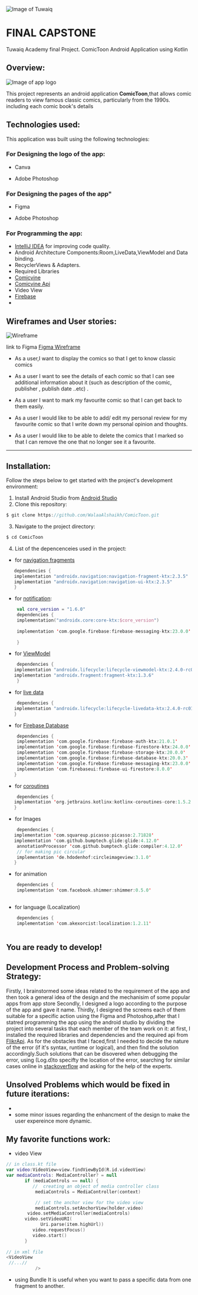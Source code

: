 ![Image of Tuwaiq](https://camo.githubusercontent.com/37ca472e2afb74974a0314d89af8f470422a79582bed0d188f9927777230195d/68747470733a2f2f6c61756e63682e73612f6173736574732f696d616765732f6c6f676f732f7475776169712d61636164656d792d6c6f676f2e737667)
# FINAL CAPSTONE
Tuwaiq Academy final Project.
ComicToon Android Application using Kotlin
## Overview:
![Image of app logo](https://g.top4top.io/p_2195pgt901.png)


This project represents an android application **ComicToon**,that allows comic readers to view famous classic comics, particularly from the 1990s. including each comic book's details
## Technologies used:
This application was built using the following technologies:
### For Designing the logo of the app:
* Canva

* Adobe Photoshop
### For Designing the pages of the app"
* Figma 

* Adobe Photoshop
### For Programming the app:
* [IntelliJ IDEA](https://www.jetbrains.com/idea/download/#section=windows) for improving code quality.
* Android Architecture Components:Room,LiveData,ViewModel and Data binding.
* RecyclerViews & Adapters.
* Required Libraries
* [Comicvine](https://comicvine.gamespot.com)
* [Comicvine Api](https://comicvine.gamespot.com/api/)
* Video View
* [Firebase](https://firebase.google.com)
* 

## Wireframes and User stories:

![Wireframe](https://i.top4top.io/p_2195qdtzk1.png)

link to Figma [Figma Wireframe](https://www.figma.com/file/ImjWEZmgzFlljOfWqHUWb9/ComicToon?node-id=0%3A1)


- As a user,I want to display the comics so that I get to know classic comics

- As a user I want to see the details of each comic so that I can see additional information about it (such as description of the comic, publisher , publish date ..etc)  .

- As a user I want to mark my favourite comic so that I can get back to them easily.
 
- As a user I would like to be able to add/ edit my personal review for my favourite comic so that I write down my personal opinion and thoughts.

- As a user I would like to be able to delete the comics that I marked so that I can remove the one that no longer see it a favourite.


-------------------------------------------------------------------------
## Installation:
Follow the steps below to get started with the project's development environment:
1. Install Android Studio from [Android Studio](https://developer.android.com/studio?gclid=Cj0KCQjw5oiMBhDtARIsAJi0qk2WOPjxp2Wij5sgO3bAK6Rp18zrs4Y0L5S6W89Fk7OClhAiVuNr1mgaAsT-EALw_wcB&gclsrc=aw.ds)
2. Clone this repository:
 ```kotlin 
 $ git clone https://github.com/WalaaAlshaikh/ComicToon.git
 ```
3. Navigate to the project directory:
 ```kotlin 
 $ cd ComicToon
 ```
 4. List of the depencenceies used in the project:
   * for [navigation fragments](https://developer.android.com/guide/navigation/navigation-getting-started)
 ```kotlin
    dependencies {
    implementation "androidx.navigation:navigation-fragment-ktx:2.3.5"
    implementation "androidx.navigation:navigation-ui-ktx:2.3.5"
    }
``` 

   * for [notification](https://developer.android.com/training/notify-user/build-notification):
```kotlin
    val core_version = "1.6.0"
    dependencies {
    implementation("androidx.core:core-ktx:$core_version")
    
    implementation 'com.google.firebase:firebase-messaging-ktx:23.0.0'
    
    }
```
    
   * for [ViewModel](https://developer.android.com/topic/libraries/architecture/viewmodel)
```kotlin
    dependencies {
   implementation "androidx.lifecycle:lifecycle-viewmodel-ktx:2.4.0-rc01"
   implementation "androidx.fragment:fragment-ktx:1.3.6"
    }
```
   * for [live data](https://developer.android.com/topic/libraries/architecture/livedata)
```kotlin
    dependencies { 
   implementation "androidx.lifecycle:lifecycle-livedata-ktx:2.4.0-rc01"
   }
```
   * for [Firebase Database](https://firebase.google.com/)
```kotlin
    dependencies { 
    implementation 'com.google.firebase:firebase-auth-ktx:21.0.1'
    implementation 'com.google.firebase:firebase-firestore-ktx:24.0.0'
    implementation 'com.google.firebase:firebase-storage-ktx:20.0.0'
    implementation 'com.google.firebase:firebase-database-ktx:20.0.3'
    implementation 'com.google.firebase:firebase-messaging-ktx:23.0.0'
    implementation 'com.firebaseui:firebase-ui-firestore:8.0.0'
   }
```
   * for [coroutines](https://developer.android.com/kotlin/coroutines)
```kotlin
    dependencies { 
   implementation 'org.jetbrains.kotlinx:kotlinx-coroutines-core:1.5.2'
   }
```

* for Images
```kotlin
    dependencies { 
   implementation 'com.squareup.picasso:picasso:2.71828'
   implementation 'com.github.bumptech.glide:glide:4.12.0'
    annotationProcessor 'com.github.bumptech.glide:compiler:4.12.0'
    // for making pic circular
    implementation 'de.hdodenhof:circleimageview:3.1.0'
   }
```


* for animation
```kotlin
    dependencies {
    implementation 'com.facebook.shimmer:shimmer:0.5.0'
    
```

* for language (Localization)
```kotlin
    dependencies {
    implementation 'com.akexorcist:localization:1.2.11'
    
```


 You are ready to develop!
 -----------------------------------------------------------------
 
## Development Process and Problem-solving Strategy:
Firstly, I brainstormed some ideas related to the requirement of the app and then took a general idea of the design and the mechanisim of some popular apps from app store
Secondly, I designed a logo according to the purpose of the app and gave it name.
Thirdly, I designed the screens each of them suitable for a specific action using the Figma and Photoshop,after that I statred programming the app using the android studio by dividing the project into several tasks that each member of the team work on it: at first, I installed the required libraries and dependencies and the required api from [FlikrApi](https://comicvine.gamespot.com/api/).
As for the obstacles that I faced,first I needed to decide the nature of the error (if it's syntax, runtime or logical), and then find the solution accordingly.Such solutions that can be disovered when debugging the error, using (Log.d)to specifty the location of the error, searching for similar cases online in [stackoverflow](https://stackoverflow.com/) and asking for the help of the experts.
## Unsolved Problems which would be fixed in future iterations:
*
* some minor issues regarding the enhancment of the design to make the user expereince more dynamic.

## My favorite functions work:
* video View
 
 ```kotlin
// in class.kt file
var video:VideoView=view.findViewById(R.id.videoView)
 var mediaControls: MediaController? = null
        if (mediaControls == null) {
           //  creating an object of media controller class
            mediaControls = MediaController(context)

            // set the anchor view for the video view
            mediaControls.setAnchorView(holder.video)
         video.setMediaController(mediaControls)
        video.setVideoURI(
              Uri.parse(item.highUrl))
           video.requestFocus()
           video.start()
        }
        
 // in xml file
 <VideoView
  //...//
            />
```            
* using Bundle
It is useful when you want to pass a specific data from one fragment to another.
 ```kotlin
 

```
